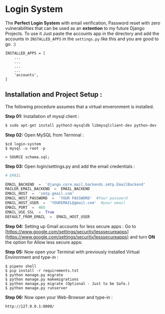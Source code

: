 # Login System

The **Perfect Login System** with email verification, Password reset with zero vulnerabilities that can be used as an **extention** to my future Django Projects.
To use it Just paste the accounts app in the directory and add the accounts in `INSTALLED_APPS` in the `settings.py` like this and you are good to go. :)
```
INSTALLED_APPS = [
    ...
    ...
    ...
    ...
    'accounts',
]
```

## Installation and Project Setup :

The following procedure assumes that a virtual enveronment is installed.

**Step 01:** Installation of mysql client :
```bash
$ sudo apt-get install python3-mysqldb libmysqlclient-dev python-dev
```
**Step 02:**  Open MySQL from Terminal :
```
$cd login-system
$ mysql -u root -p

> SOURCE schema.sql;
```
**Step 03:**  Open login/settings.py and add the email credentials :

```python
# EMAIL

EMAIL_BACKEND  =  'django.core.mail.backends.smtp.EmailBackend'
MAILER_EMAIL_BACKEND  =  EMAIL_BACKEND
EMAIL_HOST  =  'smtp.gmail.com'
EMAIL_HOST_PASSWORD  =  'YOUR PASSWORD'  #Your password
EMAIL_HOST_USER  =  'YOUREMAIL@gmail.com'  #your email
EMAIL_PORT  =  465
EMAIL_USE_SSL  =  True
DEFAULT_FROM_EMAIL  =  EMAIL_HOST_USER
```
**Step 04:**  Setting up Gmail accounts for less secure apps :
 Go to [https://www.google.com/settings/security/lesssecureapps](https://www.google.com/settings/security/lesssecureapps) and turn **ON** the option for Allow less secure apps: 


**Step 05:**  Now open your Terminal with previously installed Virtual Environment and type-in :
```
$ pipenv shell
$ pip install -r requirements.txt
$ python manage.py migrate
$ python manage.py makemigrations
$ python manage.py migrate (Optional - Just to be Safe.)
$ python manage.py runserver 

```

**Step 06:**  Now open your Web-Browser and type-in :

```
http://127.0.0.1:8000/
```
